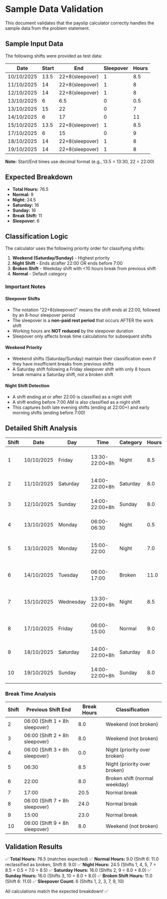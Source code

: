 # Sample Data Validation

This document validates that the payslip calculator correctly handles the sample data from the problem statement.

## Sample Input Data

The following shifts were provided as test data:

| Date       | Start | End           | Sleepover | Hours |
|------------|-------|---------------|-----------|-------|
| 10/10/2025 | 13.5  | 22+8(sleepover) | 1       | 8.5   |
| 11/10/2025 | 14    | 22+8(sleepover) | 1       | 8     |
| 12/10/2025 | 14    | 22+8(sleepover) | 1       | 8     |
| 13/10/2025 | 6     | 6.5           | 0       | 0.5   |
| 13/10/2025 | 15    | 22            | 0       | 7     |
| 14/10/2025 | 6     | 17            | 0       | 11    |
| 15/10/2025 | 13.5  | 22+8(sleepover) | 1       | 8.5   |
| 17/10/2025 | 6     | 15            | 0       | 9     |
| 18/10/2025 | 14    | 22+8(sleepover) | 1       | 8     |
| 19/10/2025 | 14    | 22+8(sleepover) | 1       | 8     |

**Note:** Start/End times use decimal format (e.g., 13.5 = 13:30, 22 = 22:00)

## Expected Breakdown

- **Total Hours:** 76.5
- **Normal:** 9
- **Night:** 24.5
- **Saturday:** 16
- **Sunday:** 16
- **Break Shift:** 11
- **Sleepover:** 6

## Classification Logic

The calculator uses the following priority order for classifying shifts:

1. **Weekend (Saturday/Sunday)** - Highest priority
2. **Night Shift** - Ends at/after 22:00 OR ends before 7:00
3. **Broken Shift** - Weekday shift with <10 hours break from previous shift
4. **Normal** - Default category

### Important Notes

#### Sleepover Shifts
- The notation "22+8(sleepover)" means the shift ends at 22:00, followed by an 8-hour sleepover period
- The sleepover is a **non-paid rest period** that occurs AFTER the work shift
- Working hours are **NOT reduced** by the sleepover duration
- Sleepover only affects break time calculations for subsequent shifts

#### Weekend Priority
- Weekend shifts (Saturday/Sunday) maintain their classification even if they have insufficient breaks from previous shifts
- A Saturday shift following a Friday sleepover shift with only 8 hours break remains a Saturday shift, not a broken shift

#### Night Shift Detection
- A shift ending at or after 22:00 is classified as a night shift
- A shift ending before 7:00 AM is also classified as a night shift
- This captures both late evening shifts (ending at 22:00+) and early morning shifts (ending before 7:00)

## Detailed Shift Analysis

| Shift | Date       | Day       | Time         | Category      | Hours | Reasoning |
|-------|------------|-----------|--------------|---------------|-------|-----------|
| 1     | 10/10/2025 | Friday    | 13:30-22:00+8h | Night       | 8.5   | Ends at 22:00 (night boundary) |
| 2     | 11/10/2025 | Saturday  | 14:00-22:00+8h | Saturday    | 8.0   | Weekend takes priority |
| 3     | 12/10/2025 | Sunday    | 14:00-22:00+8h | Sunday      | 8.0   | Weekend takes priority |
| 4     | 13/10/2025 | Monday    | 06:00-06:30    | Night       | 0.5   | Ends before 7:00 AM |
| 5     | 13/10/2025 | Monday    | 15:00-22:00    | Night       | 7.0   | Ends at 22:00 (night boundary) |
| 6     | 14/10/2025 | Tuesday   | 06:00-17:00    | Broken      | 11.0  | <10h break from previous shift |
| 7     | 15/10/2025 | Wednesday | 13:30-22:00+8h | Night       | 8.5   | Ends at 22:00 (night boundary) |
| 8     | 17/10/2025 | Friday    | 06:00-15:00    | Normal      | 9.0   | Ends at 15:00 (not night hours) |
| 9     | 18/10/2025 | Saturday  | 14:00-22:00+8h | Saturday    | 8.0   | Weekend takes priority |
| 10    | 19/10/2025 | Sunday    | 14:00-22:00+8h | Sunday      | 8.0   | Weekend takes priority |

### Break Time Analysis

| Shift | Previous Shift End | Break Hours | Classification |
|-------|-------------------|-------------|----------------|
| 2     | 06:00 (Shift 1 + 8h sleepover) | 8.0 | Weekend (not broken) |
| 3     | 06:00 (Shift 2 + 8h sleepover) | 8.0 | Weekend (not broken) |
| 4     | 06:00 (Shift 3 + 8h sleepover) | 0.0 | Night (priority over broken) |
| 5     | 06:30 | 8.5 | Night (priority over broken) |
| 6     | 22:00 | 8.0 | Broken shift (normal weekday) |
| 7     | 17:00 | 20.5 | Normal break |
| 8     | 06:00 (Shift 7 + 8h sleepover) | 24.0 | Normal break |
| 9     | 15:00 | 23.0 | Normal break |
| 10    | 06:00 (Shift 9 + 8h sleepover) | 8.0 | Weekend (not broken) |

## Validation Results

✅ **Total Hours:** 76.5 (matches expected)
✅ **Normal Hours:** 9.0 (Shift 6: 11.0 reclassified as broken, Shift 8: 9.0)
✅ **Night Hours:** 24.5 (Shifts 1, 4, 5, 7 = 8.5 + 0.5 + 7.0 + 8.5)
✅ **Saturday Hours:** 16.0 (Shifts 2, 9 = 8.0 + 8.0)
✅ **Sunday Hours:** 16.0 (Shifts 3, 10 = 8.0 + 8.0)
✅ **Broken Shift Hours:** 11.0 (Shift 6: 11.0)
✅ **Sleepover Count:** 6 (Shifts 1, 2, 3, 7, 9, 10)

All calculations match the expected breakdown! ✅
